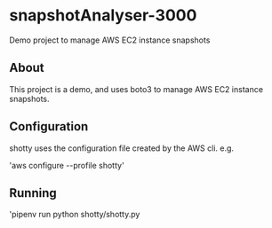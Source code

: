 # snapshotAnalyser-3000

Demo project to manage AWS EC2 instance snapshots

## About

This project is a demo, and uses boto3 to manage AWS EC2 instance snapshots.

## Configuration
shotty uses the configuration file created by the AWS cli. e.g.

'aws configure --profile shotty'

## Running

'pipenv run python shotty/shotty.py

